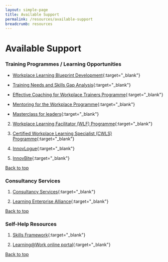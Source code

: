 ```yaml
---
layout: simple-page
title: Available Support 
permalink: /resources/available-support 
breadcrumb: resources
---
```



# **Available Support**

### Training Programmes / Learning Opportunities
- [Workplace Learning Blueprint Development](https://www.nyp.edu.sg/lifelong-learning/national-centre-of-excellence-for-workplace-learning-nace/courses-training.html){:target="_blank"}

- [Training Needs and Skills Gap Analysis](https://www.nyp.edu.sg/lifelong-learning/national-centre-of-excellence-for-workplace-learning-nace/courses-training.html){:target="_blank"}

- [Effective Coaching for Workplace Trainers Programme](https://www.nyp.edu.sg/lifelong-learning/national-centre-of-excellence-for-workplace-learning-nace/courses-training.html){:target="_blank"}

- [Mentoring for the Workplace Programme](https://www.nyp.edu.sg/lifelong-learning/national-centre-of-excellence-for-workplace-learning-nace/courses-training.html){:target="_blank"}

- [Masterclass for leaders](https://www.nyp.edu.sg/lifelong-learning/national-centre-of-excellence-for-workplace-learning-nace/courses-training.html){:target="_blank"}






2. [Workplace Learning Facilitator (WLF) Programme](https://www.ial.edu.sg/learn-at-ial/ial-programmes/certificate/workplace-learning-facilitator.html){:target="_blank"}

3. [Certified Workplace Learning Specialist (CWLS) Programme](https://www.ial.edu.sg/learn-at-ial/ial-programmes/certificate/certified-workplace-learning-specialist-cwls.html){:target="_blank"}

4. [InnovLogue](https://www.ial.edu.sg/start-learning-innovation/in-lab/innovation-activities.html){:target="_blank"}

5. [InnovBite](https://www.ial.edu.sg/start-learning-innovation/in-lab/innovation-activities.html){:target="_blank"}

[Back to top](#top)



### Consultancy Services
1. [Consultancy Services](https://www.nyp.edu.sg/lifelong-learning/national-centre-of-excellence-for-workplace-learning-nace/services.html){:target="_blank"}

2. [Learning Enterprise Alliance](https://www.ial.edu.sg/start-enterprise-transformation/learning-enterprise-alliance.html){:target="_blank"}

[Back to top](#top)



### Self-Help Resources
1. [Skills Framework](https://www.skillsfuture.sg/skills-framework){:target="_blank"}

1. [Learning@Work online portal](https://learningatwork.ial.edu.sg/){:target="_blank"}

[Back to top](#top)

